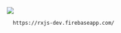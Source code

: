 <div align="center">
  <img src="https://user-images.githubusercontent.com/61476935/115932575-9432b200-a463-11eb-802d-5a056f7dbb85.png">
</div>

                                        https://rxjs-dev.firebaseapp.com/

